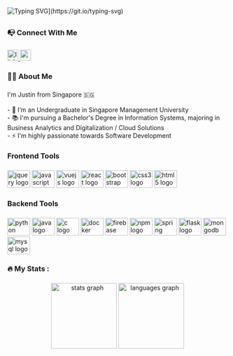##
![Typing SVG](https://readme-typing-svg.demolab.com?font=Space+Grotesk&weight=700&size=36&duration=3600&pause=1000&color=7491B2&vCenter=true&width=801&lines=Hi+there%2C+welcome+to+my+Github+Profile!)](https://git.io/typing-svg)

##
<h3 align="left">📭 Connect With Me</h3>

###

<div align="left">
  <a href="https://www.linkedin.com/in/justinpansacola/" target="_blank">
    <img src="https://img.shields.io/static/v1?message=LinkedIn&logo=linkedin&label=&color=0077B5&logoColor=white&labelColor=&style=for-the-badge" height="25" alt="linkedin logo"  />
  </a>
  <a href="https://mail.google.com/mail/?view=cm&source=mailto&to=[pansacolajustin@gmail.com]" target="_blank">
    <img src="https://img.shields.io/static/v1?message=Gmail&logo=gmail&label=&color=D14836&logoColor=white&labelColor=&style=for-the-badge" height="25" alt="gmail logo"  />
  </a>
</div>

###

<h3 align="left">👩‍💻  About Me</h3>

###

<p align="left">I'm Justin from Singapore 🇸🇬 <br><br>- 🔭 I’m an Undergraduate in Singapore Management University<br>- 📚 I'm pursuing a Bachelor's Degree in Information Systems, majoring in Business Analytics and Digitalization / Cloud Solutions<br>- ⚡ I'm highly passionate towards Software Development</p>

###

<h3 align="left">Frontend Tools</h3>

###

<div align="left">
  <img src="https://cdn.jsdelivr.net/gh/devicons/devicon/icons/jquery/jquery-original.svg" height="40" width="52" alt="jquery logo"  />
  <img src="https://cdn.jsdelivr.net/gh/devicons/devicon/icons/javascript/javascript-plain.svg" height="40" width="52" alt="javascript logo"  />
  <img src="https://cdn.jsdelivr.net/gh/devicons/devicon/icons/vuejs/vuejs-original-wordmark.svg" height="40" width="52" alt="vuejs logo"  />
  <img src="https://cdn.jsdelivr.net/gh/devicons/devicon/icons/react/react-original-wordmark.svg" height="40" width="52" alt="react logo"  />
  <img src="https://cdn.jsdelivr.net/gh/devicons/devicon/icons/bootstrap/bootstrap-plain-wordmark.svg" height="40" width="52" alt="bootstrap logo"  />
  <img src="https://cdn.jsdelivr.net/gh/devicons/devicon/icons/css3/css3-plain-wordmark.svg" height="40" width="52" alt="css3 logo"  />
  <img src="https://cdn.jsdelivr.net/gh/devicons/devicon/icons/html5/html5-plain-wordmark.svg" height="40" width="52" alt="html5 logo"  />
</div>

###

<h3 align="left">Backend Tools</h3>

###

<div align="left">
  <img src="https://cdn.jsdelivr.net/gh/devicons/devicon/icons/python/python-original-wordmark.svg" height="40" width="52" alt="python logo"  />
  <img src="https://cdn.jsdelivr.net/gh/devicons/devicon/icons/java/java-original-wordmark.svg" height="40" width="52" alt="java logo"  />
  <img src="https://cdn.jsdelivr.net/gh/devicons/devicon/icons/c/c-original.svg" height="40" width="52" alt="c logo"  />
  <img src="https://cdn.jsdelivr.net/gh/devicons/devicon/icons/docker/docker-plain-wordmark.svg" height="40" width="52" alt="docker logo"  />
  <img src="https://cdn.jsdelivr.net/gh/devicons/devicon/icons/firebase/firebase-plain-wordmark.svg" height="40" width="52" alt="firebase logo"  />
  <img src="https://cdn.jsdelivr.net/gh/devicons/devicon/icons/npm/npm-original-wordmark.svg" height="40" width="52" alt="npm logo"  />
  <img src="https://cdn.jsdelivr.net/gh/devicons/devicon/icons/spring/spring-original-wordmark.svg" height="40" width="52" alt="spring logo"  />
  <img src="https://cdn.jsdelivr.net/gh/devicons/devicon/icons/flask/flask-original-wordmark.svg" height="40" width="52" alt="flask logo"  />
  <img src="https://cdn.jsdelivr.net/gh/devicons/devicon/icons/mongodb/mongodb-plain-wordmark.svg" height="40" width="52" alt="mongodb logo"  />
  <img src="https://cdn.jsdelivr.net/gh/devicons/devicon/icons/mysql/mysql-plain-wordmark.svg" height="40" width="52" alt="mysql logo"  />
</div>

###

<h3 align="left">🔥   My Stats :</h3>

###

<div align="center">
  <img src="https://github-readme-stats.vercel.app/api?username=JustinPansacola&hide_title=false&hide_rank=false&show_icons=true&include_all_commits=true&count_private=true&disable_animations=false&theme=dracula&locale=en&hide_border=true&order=1" height="150" alt="stats graph"  />
  <img src="https://github-readme-stats.vercel.app/api/top-langs?username=JustinPansacola&locale=en&hide_title=false&layout=compact&card_width=320&langs_count=5&theme=dracula&hide_border=true&order=2" height="150" alt="languages graph"  />
</div>

###
